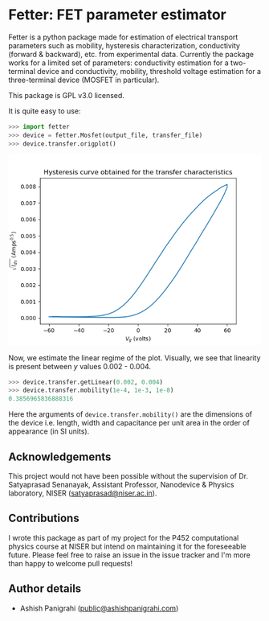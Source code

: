 # Fetter: FET parameter estimator

Fetter is a python package made for estimation of electrical transport parameters such as mobility, hysteresis characterization, conductivity (forward & backward), etc. from experimental data. Currently the package works for a limited set of parameters: conductivity estimation for a two-terminal device and conductivity, mobility, threshold voltage estimation for a three-terminal device (MOSFET in particular).

This package is GPL v3.0 licensed.

It is quite easy to use:
```python
>>> import fetter
>>> device = fetter.Mosfet(output_file, transfer_file)
>>> device.transfer.origplot()
```

![](./images/origplot.png)

Now, we estimate the linear regime of the plot. Visually, we see that linearity is present between _y_ values 0.002 - 0.004.

```python
>>> device.transfer.getLinear(0.002, 0.004)
>>> device.transfer.mobility(1e-4, 1e-3, 1e-8)
0.3856965836888316
```

Here the arguments of `device.transfer.mobility()` are the dimensions of the device i.e. length, width and capacitance per unit area in the order of appearance (in SI units).

## Acknowledgements

This project would not have been possible without the supervision of Dr. Satyaprasad Senanayak, Assistant Professor, Nanodevice & Physics laboratory, NISER ([satyaprasad@niser.ac.in](mailto:satyaprasad@niser.ac.in)).

## Contributions

I wrote this package as part of my project for the P452 computational physics course at NISER but intend on maintaining it for the foreseeable future. Please feel free to raise an issue in the issue tracker and I'm more than happy to welcome pull requests!

## Author details

 - Ashish Panigrahi ([public@ashishpanigrahi.com](mailto:public@ashishpanigrahi.com))
